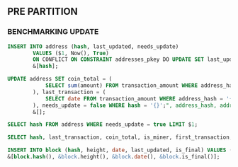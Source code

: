 ## PRE PARTITION

### BENCHMARKING UPDATE

```sql insert_address
INSERT INTO address (hash, last_updated, needs_update) 
        VALUES ($1, Now(), True) 
        ON CONFLICT ON CONSTRAINT addresses_pkey DO UPDATE SET last_updated=now(), needs_update=true;",
        &[hash];
```


```sql update_address_coin_total
UPDATE address SET coin_total = (
            SELECT sum(amount) FROM transaction_amount WHERE address_hash = '{}'
        ), last_transaction = (
            SELECT date FROM transaction_amount WHERE address_hash = '{}' ORDER BY date desc LIMIT 1
        ), needs_update = false WHERE hash = '{}';", address_hash, address_hash, address_hash).as_str(),
        &[];
```


```sql get_addresses_needed_update
SELECT hash FROM address WHERE needs_update = true LIMIT $1;
```


```sql get_address
SELECT hash, last_transaction, coin_total, is_miner, first_transaction, needs_update FROM address WHERE hash = $1", &[address_hash];
```


```sql insert_block
INSERT INTO block (hash, height, date, last_updated, is_final) VALUES ($1, $2, $3, Now(), $4)",
&[block.hash(), &block.height(), &block.date(), &block.is_final()];
```


